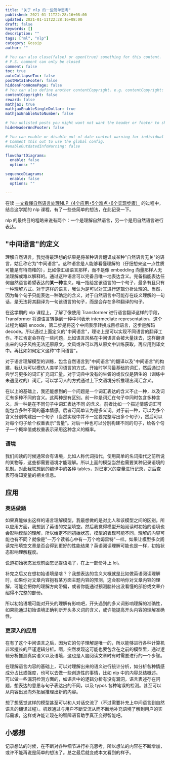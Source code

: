 ```yaml
---
title: "关于 nlp 的一些简单思考"
published: 2021-01-11T22:28:16+08:00
updated: 2021-01-11T22:28:16+08:00
draft: false
keywords: []
description: ""
tags: ["ml", "nlp"]
category: Gossip
author: ""

# You can also close(false) or open(true) something for this content.
# P.S. comment can only be closed
comment: false
toc: true
autoCollapseToc: false
postMetaInFooter: false
hiddenFromHomePage: false
# You can also define another contentCopyright. e.g. contentCopyright: "This is another copyright."
contentCopyright: false
reward: false
mathjax: true
mathjaxEnableSingleDollar: true
mathjaxEnableAutoNumber: false

# You unlisted posts you might want not want the header or footer to show
hideHeaderAndFooter: false

# You can enable or disable out-of-date content warning for individual post.
# Comment this out to use the global config.
#enableOutdatedInfoWarning: false

flowchartDiagrams:
  enable: false
  options: ""

sequenceDiagrams: 
  enable: false
  options: ""

---
```


在读 [一文看懂自然语言处理NLP（4个应用+5个难点+6个实现步骤）](https://easyai.tech/ai-definition/nlp/) 的过程中，结合这学期的 nlp 课程，有了一些些简单的想法，在此记录一下。

<!--more-->

nlp 的最终目的粗略来说有两个：一个是理解自然语言，另一个是用自然语言进行表达。

## "中间语言"的定义

理解自然语言，我觉得最理想的结果是将某种语言翻译成某种"自然语言无关"的语言，姑且称它为"中间语言"。这种语言是人能够看懂理解的（仔细想来这一点性质可能是有待商榷的），比如像汇编语言那样，而不是像 embedding 向量那样人无法理解或难以解释的。通过这种语言可以完备且唯一地表达含义。完备指能表达任何自然语言希望表达的**某一种**含义，唯一指给定该语言的一个句子，最多有且只有一种理解方式。对于这样的语言，我认为是可以对其进行逻辑分析处理的。当然，因为每个句子只能表达一种确定的含义，对于自然语言中可能存在歧义理解的一句话，是无法将其翻译为一句该语言的句子，而是会存在多种翻译的句子。

在这学期的 nlp 课程上，了解了像使用 Transformer 进行语言翻译这样的手段，Transformer 将源语言转换到一种中间表示 intermediate representation，这个过程为编码 encode，第二步是将这个中间表示转换成目标语言，这步是解码 decode。所以通过上面定义的"中间语言"，理论上是可以实现不同语言的翻译工作。不过肯定会存在一些问题，比如语言风格在中间语言会被大量抹去，这样翻译出来的句子风格无法还原原文。文风或许可以再从原文中训练获取，再应用到译文中。再比如如何定义这种"中间语言"。

对于语言理解模型的训练，包含自然语言到"中间语言"的翻译以及"中间语言"的构建，我认为可以模仿人类学习语言的方式。开始时学习最基础的词汇，然后通过词典学习更多的词汇扩充词汇量。对于词典中没有的生僻的或仅仅是陌生的（训练中未遇见过的）词汇，可以学习人的方式通过上下文语境分析推理出词汇含义。

在以上的基础上，我还能想到的一个问题是一个词汇表达的含义不止一种，以及词汇有多种不同的含义。这两种是有区别。前一种是词汇在句子中同时包含多种含义，后一种是在不同句子中词汇表达不同 的含义。前者比如一个描述情感词汇可能包含多种不同的基本情感。后者可简单认为是多义词。对于前一种，可以为多个含义分别构建出一个句子（当然实现中并不一定要完整写出多个句子），然后可以对每个句子给个权重表示"含量"。对后一种也可以分别构建不同的句子，给各个句子一个概率值或权重表示采用这种含义的概率。

### 语境

我们阅读的时候通常会有语境，比如人称代词指代，使用简单的名词指代之前所说的某物等，这些都需要语境才能理解。所以上面的模型当然也需要某种记录语境的机制。对此我联想到的编译中的各种 tables，对已定义的变量进行记录，之后查表可得知变量的相关信息。

## 应用

### 英语做题

如果真能做出这样的语言理解模型，我最想做的是对比人和该模型之间的区别。所以应用方面，我想到了英语的完型填空。然后我觉得模型开始阅读时初始的语境也会影响模型的理解，所以给定不同初始状态，模型的表现可能不同，理解的内容可能也有不同？就像是"一万个读者心中有一万个哈姆雷特"一样。如果让模型多次阅读完形填空文章是否会得到更好的性能结果？英语阅读理解可能也是一样，初始状态影响理解程度。

说道初始状态发现前面忘记提语境了，在上一部份补上 lol。

补完之后又在想初始语境是啥？？我想表达的含义大概就是比如做英语阅读理解时，如果你对文章内容抱有某方面主题内容的预测，这会影响你对文章内容的理解，可能会把你的理解方向带偏，或者你能通过预测脑补出没看懂的部份或文章介绍得不完整的部份。

所以初始语境可能对开头的理解有影响吧，开头遇到的多义词影响理解的准确性，如果能通过初始语境正确判断开头多义词的含义，或许能提高开头内容的理解准确性。

### 更深入的应用

在有了这个中间语言之后，因为它的句子理解是唯一的，所以能够进行各种计算机非常擅长的严谨逻辑分析。啊，突然发现这可能也要包含在之前的模型里，通过逻辑分析推测真实语义以及语境，这也是人脑阅读文章时有时需要进行的一个步骤。

在理解语言内容的基础上，可以对理解出来的语义进行统计分析，如分析各种情感成分占比或强度，也可以去做一些创造性的事情，比如 nlp 中的内容总结概述。可以做一些漏洞检测方面的，如语言中的逻辑分析有没有漏洞，语言表述存在问题，想表达的意思与句子表达出的不同，以及 typos 各种笔误的检测。甚至可以从内容出发向外拓展推理出新的内容。

想了想感觉这样的模型甚至可以和人对话交流了（不过需要补充上中间语言到自然语言的翻译过程）。机器通过与用户不断交流从而不断地补充语境了解到用户的实际需求，这样或许能让现在的智障语音助手真正变得智能吧。


## 小感想

记录想法的时候，在不断对各种细节进行补充思考，所以想法的内容在不断增加，或许不能再说是简单的想法了。总之最后就变成本文看到的样子。

